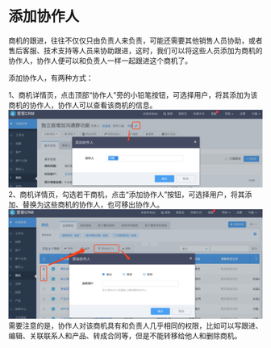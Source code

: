 # 添加协作人

商机的跟进，往往不仅仅只由负责人来负责，可能还需要其他销售人员协助，或者售后客服、技术支持等人员来协助跟进，这时，我们可以将这些人员添加为商机的协作人，协作人便可以和负责人一样一起跟进这个商机了。

添加协作人，有两种方式：

1、商机详情页，点击顶部“协作人”旁的小铅笔按钮，可选择用户，将其添加为该商机的协作人，协作人可以查看该商机的信息。![](/assets/商机添加协作人01.png)2、商机详情页，勾选若干商机，点击“添加协作人”按钮，可选择用户，将其添加、替换为这些商机的协作人，也可移出协作人。![](/assets/商机添加协作人02.png)需要注意的是，协作人对该商机具有和负责人几乎相同的权限，比如可以写跟进、编辑、关联联系人和产品、转成合同等，但是不能转移给他人和删除商机。

